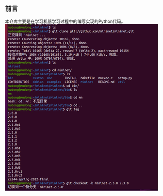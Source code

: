 ## 前言

本仓库主要是在学习机器学习过程中的编写实现的Python代码。
![image](https://github.com/cendryli/Cloud-learning/blob/master/img/image-20210421163846933.png)
